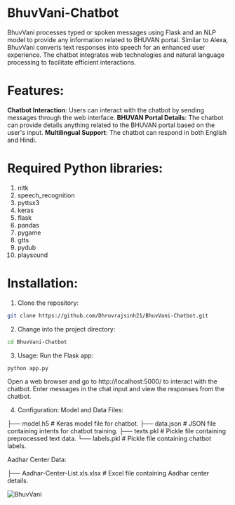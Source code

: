 # BhuvVani-Chatbot
BhuvVani processes typed or spoken messages using Flask and an NLP model to provide any information related to BHUVAN portal. Similar to Alexa, BhuvVani converts text responses into speech for an enhanced user experience. The chatbot integrates web technologies and natural language processing to facilitate efficient interactions.

# Features:

**Chatbot Interaction**: Users can interact with the chatbot by sending messages through the web interface.
**BHUVAN Portal Details**: The chatbot can provide details anything related to the BHUVAN portal based on the user's input.
**Multilingual Support**: The chatbot can respond in both English and Hindi.

# Required Python libraries:

1. nltk
2. speech_recognition
3. pyttsx3
4. keras
5. flask
6. pandas
7. pygame
8. gtts
9. pydub
10. playsound

# Installation:

1. Clone the repository:

```bash
git clone https://github.com/Dhruvrajsinh21/BhuvVani-Chatbot.git
```

2. Change into the project directory:

```bash
cd BhuvVani-Chatbot
```

3. Usage:
Run the Flask app:

```bash
python app.py
```

Open a web browser and go to http://localhost:5000/ to interact with the chatbot.
Enter messages in the chat input and view the responses from the chatbot.

4. Configuration:
Model and Data Files:

├── model.h5               # Keras model file for chatbot.
├── data.json              # JSON file containing intents for chatbot training.
├── texts.pkl              # Pickle file containing preprocessed text data.
└── labels.pkl             # Pickle file containing chatbot labels.

Aadhar Center Data:

├── Aadhar-Center-List.xls.xlsx   # Excel file containing Aadhar center details.


 
![BhuvVani](https://github.com/Dhruvrajsinh21/BhuvVani-Chatbot/assets/115185535/b0d92d1f-3a63-4a58-991c-041ba8b6248d)
